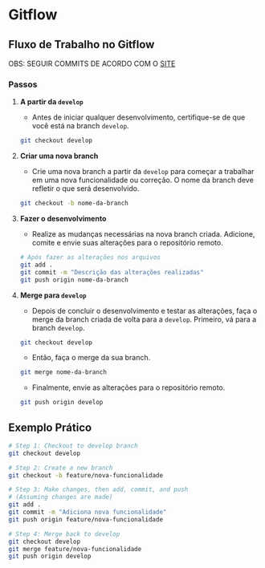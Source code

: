 # Gitflow

## Fluxo de Trabalho no Gitflow

OBS: SEGUIR COMMITS DE ACORDO COM O [SITE]("https://dev.to/varbsan/a-simplified-convention-for-naming-branches-and-commits-in-git-il4")

### Passos

1. **A partir da `develop`**
    - Antes de iniciar qualquer desenvolvimento, certifique-se de que você está na branch `develop`.
    ```sh
    git checkout develop
    ```

2. **Criar uma nova branch**
    - Crie uma nova branch a partir da `develop` para começar a trabalhar em uma nova funcionalidade ou correção. O nome da branch deve refletir o que será desenvolvido.
    ```sh
    git checkout -b nome-da-branch
    ```

3. **Fazer o desenvolvimento**
    - Realize as mudanças necessárias na nova branch criada. Adicione, comite e envie suas alterações para o repositório remoto.
    ```sh
    # Após fazer as alterações nos arquivos
    git add .
    git commit -m "Descrição das alterações realizadas"
    git push origin nome-da-branch
    ```

4. **Merge para `develop`**
    - Depois de concluir o desenvolvimento e testar as alterações, faça o merge da branch criada de volta para a `develop`. Primeiro, vá para a branch `develop`.
    ```sh
    git checkout develop
    ```

    - Então, faça o merge da sua branch.
    ```sh
    git merge nome-da-branch
    ```

    - Finalmente, envie as alterações para o repositório remoto.
    ```sh
    git push origin develop
    ```

## Exemplo Prático

```sh
# Step 1: Checkout to develop branch
git checkout develop

# Step 2: Create a new branch
git checkout -b feature/nova-funcionalidade

# Step 3: Make changes, then add, commit, and push
# (Assuming changes are made)
git add .
git commit -m "Adiciona nova funcionalidade"
git push origin feature/nova-funcionalidade

# Step 4: Merge back to develop
git checkout develop
git merge feature/nova-funcionalidade
git push origin develop